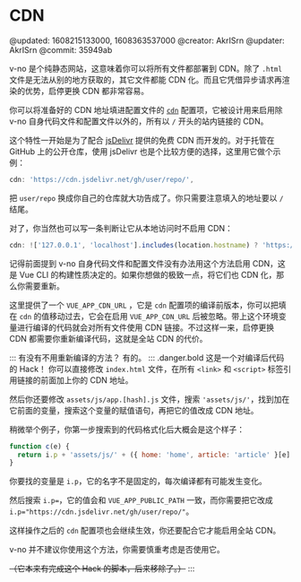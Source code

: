 # CDN

@updated: 1608215133000, 1608363537000
@creator: AkrISrn
@updater: AkrISrn
@commit: 35949ab

v-no 是个纯静态网站，这意味着你可以将所有文件都部署到 CDN。除了 `.html` 文件是无法从别的地方获取的，其它文件都能 CDN 化。而且它凭借异步请求再渲染的优势，启停更换 CDN 都非常容易。

你可以将准备好的 CDN 地址填进配置文件的 [`cdn`](/docs/main-conf.md "#") 配置项，它被设计用来启用除 v-no 自身代码文件和配置文件以外的，所有以 `/` 开头的站内链接的 CDN。

这个特性一开始是为了配合 [jsDelivr](https://www.jsdelivr.com/) 提供的免费 CDN 而开发的。对于托管在 GitHub 上的公开仓库，使用 jsDelivr 也是个比较方便的选择，这里用它做个示例：

```js
cdn: 'https://cdn.jsdelivr.net/gh/user/repo/',
```

把 `user/repo` 换成你自己的仓库就大功告成了。你只需要注意填入的地址要以 `/` 结尾。

对了，你当然也可以写一条判断让它从本地访问时不启用 CDN：

```js
cdn: !['127.0.0.1', 'localhost'].includes(location.hostname) ? 'https://cdn.jsdelivr.net/gh/user/repo/' : '',
```

记得前面提到 v-no 自身代码文件和配置文件没有办法用这个方法启用 CDN，这是 Vue CLI 的构建性质决定的。如果你想做的极致一点，将它们也 CDN 化，那么你需要重新[](/docs/compile.md "#")。

这里提供了一个 `VUE_APP_CDN_URL` [](/docs/env-vars.md "#")，它是 `cdn` 配置项的编译前版本，你可以把填在 `cdn` 的值移动过去，它会在启用 `VUE_APP_CDN_URL` 后被忽略。带上这个环境变量进行编译的代码就会对所有文件使用 CDN 链接。不过这样一来，启停更换 CDN 都需要你重新编译代码，这就是全站 CDN 的代价。 

::: 有没有不用重新编译的方法？
有的。
::: .danger.bold 这是一个对编译后代码的 Hack！
你可以直接修改 `index.html` 文件，在所有 `<link>` 和 `<script>` 标签引用链接的前面加上你的 CDN 地址。

然后你还要修改 `assets/js/app.[hash].js` 文件，搜索 `'assets/js/'`，找到加在它前面的变量，搜索这个变量的赋值语句，再把它的值改成 CDN 地址。

稍微举个例子，你第一步搜索到的代码格式化后大概会是这个样子：

```js
function c(e) {
  return i.p + 'assets/js/' + ({ home: 'home', article: 'article' }[e] || e) + '.' + { home: 'b18ca087', article: 'a5be8313' }[e] + '.js';
}
```

你要找的变量是 `i.p`，它的名字不是固定的，每次编译都有可能发生变化。

然后搜索 `i.p=`，它的值会和 `VUE_APP_PUBLIC_PATH` 一致，而你需要把它改成 `i.p="https://cdn.jsdelivr.net/gh/user/repo/"`。

这样操作之后的 `cdn` 配置项也会继续生效，你还要配合它才能启用全站 CDN。

v-no 并不建议你使用这个方法，你需要慎重考虑是否使用它。

~~（它本来有完成这个 Hack 的脚本，后来移除了。）~~
:::
